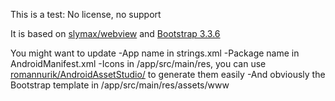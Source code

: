 This is a test: No license, no support

It is based on [slymax/webview](https://github.com/slymax/webview) and [Bootstrap 3.3.6](https://getbootstrap.com/)

You might want to update 
-App name  in strings.xml
-Package name in AndroidManifest.xml
-Icons in /app/src/main/res, you can use [romannurik/AndroidAssetStudio/](http://romannurik.github.io/AndroidAssetStudio/icons-launcher.html) to generate them easily
-And obviously the Bootstrap template in /app/src/main/res/assets/www
